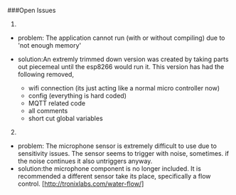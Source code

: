 
###Open Issues

1. 

   - problem: The application cannot run (with or without compiling) due to 'not enough memory'
   - solution:An extremly trimmed down version was created by taking parts out piecemeal until the esp8266 would run it. This version has had the following removed,
   
        - wifi connection (its just acting like a normal micro controller now)
        - config (everything is hard coded)
        - MQTT related code
        - all comments
        - short cut global variables

2. 

  - problem: The microphone sensor is extremely difficult to use due to sensitivity issues. The sensor seems to trigger with noise, sometimes. if the noise continues it also untriggers anyway.
  - solution:the microphone component is no longer included. It is recommended a different sensor take its place, specifically a flow control. [http://tronixlabs.com/water-flow/]



